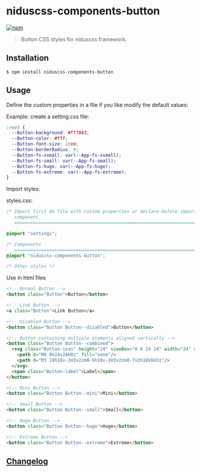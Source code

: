 # niduscss-components-button
[![npm][npm-image]][npm-url]

[npm-image]: https://img.shields.io/npm/v/niduscss-components-button.svg
[npm-url]: https://npmjs.org/package/niduscss-components-button

> Button CSS styles for niduscss framework.


## Installation

```console
$ npm install niduscss-components-button
```


## Usage

Define the custom properties in a file if you like modify the default values:

Example: create a setting.css file:

```css
:root {
  --Button-background: #ff7043;
  --Button-color: #fff;
  --Button-font-size: 1rem;
  --Button-borderRadius: 0;
  --Button-fs-xsmall: var(--App-fs-xsmall);
  --Button-fs-small: var(--App-fs-small);
  --Button-fs-huge: var(--App-fs-huge);
  --Button-fs-extreme: var(--App-fs-extreme);
}
```

Import styles:

styles.css:

```css
/* Import first de file with custom properties or declare before import the
   component.
   ========================================================================== */

@import "settings";

/* Components
   ========================================================================== */
@import "niduscss-components-button";

/* Other styles */
```

Use in html files

```html
<!-- Normal Button -->
<button class="Button">Button</button>

<!-- Link Button -->
<a class="Button">Link Button</a>

<!-- Disabled Button -->
<button class="Button Button--disabled">Button</button>

<!-- Button containing multiple elements aligned vertically -->
<button class="Button Button--combined">
  <svg class="Button-icon" height="24" viewBox="0 0 24 24" width="24" xmlns="http://www.w3.org/2000/svg">
    <path d="M0 0h24v24H0z" fill="none"/>
    <path d="M3 18h18v-2H3v2zm0-5h18v-2H3v2zm0-7v2h18V6H3z"/>
  </svg>
  <span class="Button-label">Label</span>
</button>

<!-- Mini Button -->
<button class="Button Button--mini">Mini</button>

<!-- Small Button -->
<button class="Button Button--small">Small</button>

<!-- Huge Button -->
<button class="Button Button--huge">Huge</button>

<!-- Extreme Button -->
<button class="Button Button--extreme">Extreme</button>
```


## [Changelog](CHANGELOG.md)
